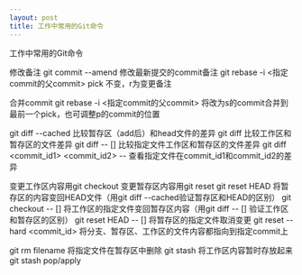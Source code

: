 ```yaml
---
layout: post
title: 工作中常用的Git命令
---
```


工作中常用的Git命令


修改备注
git commit --amend  修改最新提交的commit备注
git rebase -i <指定commit的父commit>  pick 不变，r为变更备注

合并commit
git rebase -i <指定commit的父commit> 将改为s的commit合并到最前一个pick，也可调整p的commit的位置

git diff --cached  比较暂存区（add后）和head文件的差异
git diff 比较工作区和暂存区的文件差异
git diff -- [<filename>] 比较指定文件工作区和暂存区的文件差异
git diff <commit_id1> <commit_id2> -- <filename> 查看指定文件在commit_id1和commit_id2的差异

变更工作区内容用git checkout  变更暂存区内容用git reset
git reset HEAD 将暂存区的内容变回HEAD文件（用git diff --cached验证暂存区和HEAD的区别）
git checkout -- [<filename>] 将工作区的指定文件变回暂存区内容（用git diff -- [<filename>] 验证工作区和暂存区的区别）
git reset HEAD -- [<filename>] 将暂存区的指定文件取消变更
git reset --hard <commit_id> 将分支、暂存区、工作区的文件内容都指向到指定commit上

git rm filename 将指定文件在暂存区中删除
git stash 将工作区内容暂时存放起来
git stash pop/apply
